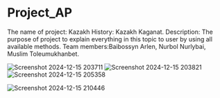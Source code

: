 # Project_AP
The name of project: Kazakh History: Kazakh Kaganat.
Description: The purpose of project to explain everything in this topic to user by using all available methods.
Team members:Baibossyn Arlen, Nurbol Nurlybai, Muslim Toleumukhanbet.

![Screenshot 2024-12-15 203711](https://github.com/user-attachments/assets/6d28486e-490d-47f0-b7a1-f6fc9d3decae)
![Screenshot 2024-12-15 203821](https://github.com/user-attachments/assets/6ffb456d-06bb-4abc-aeca-edf097327dfe)
![Screenshot 2024-12-15 205358](https://github.com/user-attachments/assets/5e2d807a-8939-40d0-9353-b6cc50d0e2b3)

![Screenshot 2024-12-15 210446](https://github.com/user-attachments/assets/47b306fa-e726-47f1-ab18-86a70fae00ee)
